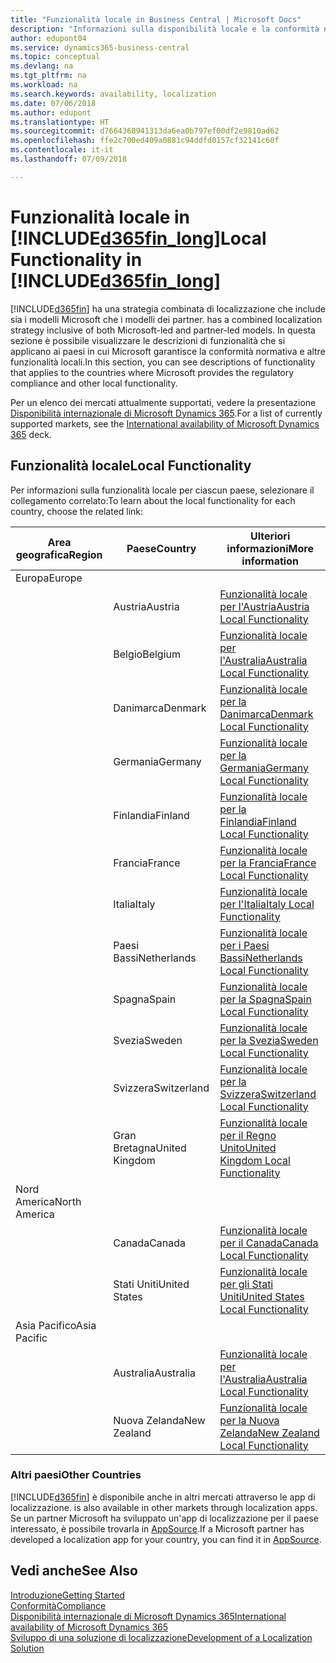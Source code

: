 ```yaml
---
title: "Funzionalità locale in Business Central | Microsoft Docs"
description: "Informazioni sulla disponibilità locale e la conformità normativa di Dynamics 365 Business Central."
author: edupont04
ms.service: dynamics365-business-central
ms.topic: conceptual
ms.devlang: na
ms.tgt_pltfrm: na
ms.workload: na
ms.search.keywords: availability, localization
ms.date: 07/06/2018
ms.author: edupont
ms.translationtype: HT
ms.sourcegitcommit: d7664360941313da6ea0b797ef00df2e9810ad62
ms.openlocfilehash: ffe2c700ed409a0881c94ddfd0157cf32141c60f
ms.contentlocale: it-it
ms.lasthandoff: 07/09/2018

---
```

# <a name="local-functionality-in-included365finlongincludesd365finlongmdmd"></a><span data-ttu-id="35413-103">Funzionalità locale in [!INCLUDE[d365fin_long](includes/d365fin_long_md.md)]</span><span class="sxs-lookup"><span data-stu-id="35413-103">Local Functionality in [!INCLUDE[d365fin_long](includes/d365fin_long_md.md)]</span></span>
[!INCLUDE[d365fin](includes/d365fin_md.md)]<span data-ttu-id="35413-104"> ha una strategia combinata di localizzazione che include sia i modelli Microsoft che i modelli dei partner.</span><span class="sxs-lookup"><span data-stu-id="35413-104"> has a combined localization strategy inclusive of both Microsoft-led and partner-led models.</span></span> <span data-ttu-id="35413-105">In questa sezione è possibile visualizzare le descrizioni di funzionalità che si applicano ai paesi in cui Microsoft garantisce la conformità normativa e altre funzionalità locali.</span><span class="sxs-lookup"><span data-stu-id="35413-105">In this section, you can see descriptions of functionality that applies to the countries where Microsoft provides the regulatory compliance and other local functionality.</span></span>  

<span data-ttu-id="35413-106">Per un elenco dei mercati attualmente supportati, vedere la presentazione [Disponibilità internazionale di Microsoft Dynamics 365](https://docs.microsoft.com/en-us/dynamics365/get-started/availability).</span><span class="sxs-lookup"><span data-stu-id="35413-106">For a list of currently supported markets, see the [International availability of Microsoft Dynamics 365](https://docs.microsoft.com/en-us/dynamics365/get-started/availability) deck.</span></span>  

## <a name="local-functionality"></a><span data-ttu-id="35413-107">Funzionalità locale</span><span class="sxs-lookup"><span data-stu-id="35413-107">Local Functionality</span></span>
<span data-ttu-id="35413-108">Per informazioni sulla funzionalità locale per ciascun paese, selezionare il collegamento correlato:</span><span class="sxs-lookup"><span data-stu-id="35413-108">To learn about the local functionality for each country, choose the related link:</span></span>

| <span data-ttu-id="35413-109">Area geografica</span><span class="sxs-lookup"><span data-stu-id="35413-109">Region</span></span> | <span data-ttu-id="35413-110">Paese</span><span class="sxs-lookup"><span data-stu-id="35413-110">Country</span></span> | <span data-ttu-id="35413-111">Ulteriori informazioni</span><span class="sxs-lookup"><span data-stu-id="35413-111">More information</span></span> |
| --- | --- |--- |
| <span data-ttu-id="35413-112">Europa</span><span class="sxs-lookup"><span data-stu-id="35413-112">Europe</span></span> |  | |
|        | <span data-ttu-id="35413-113">Austria</span><span class="sxs-lookup"><span data-stu-id="35413-113">Austria</span></span> | [<span data-ttu-id="35413-114">Funzionalità locale per l'Austria</span><span class="sxs-lookup"><span data-stu-id="35413-114">Austria Local Functionality</span></span>](localfunctionality/austria/austria-local-functionality.md) |
|        | <span data-ttu-id="35413-115">Belgio</span><span class="sxs-lookup"><span data-stu-id="35413-115">Belgium</span></span> |  [<span data-ttu-id="35413-116">Funzionalità locale per l'Australia</span><span class="sxs-lookup"><span data-stu-id="35413-116">Australia Local Functionality</span></span>](localfunctionality/belgium/belgium-local-functionality.md) |
|        | <span data-ttu-id="35413-117">Danimarca</span><span class="sxs-lookup"><span data-stu-id="35413-117">Denmark</span></span> | [<span data-ttu-id="35413-118">Funzionalità locale per la Danimarca</span><span class="sxs-lookup"><span data-stu-id="35413-118">Denmark Local Functionality</span></span>](localfunctionality/denmark/denmark-local-functionality.md) |
|        | <span data-ttu-id="35413-119">Germania</span><span class="sxs-lookup"><span data-stu-id="35413-119">Germany</span></span> | [<span data-ttu-id="35413-120">Funzionalità locale per la Germania</span><span class="sxs-lookup"><span data-stu-id="35413-120">Germany Local Functionality</span></span>](localfunctionality/germany/germany-local-functionality.md) |
|        | <span data-ttu-id="35413-121">Finlandia</span><span class="sxs-lookup"><span data-stu-id="35413-121">Finland</span></span> | [<span data-ttu-id="35413-122">Funzionalità locale per la Finlandia</span><span class="sxs-lookup"><span data-stu-id="35413-122">Finland Local Functionality</span></span>](localfunctionality/finland/finland-local-functionality.md) |
|        | <span data-ttu-id="35413-123">Francia</span><span class="sxs-lookup"><span data-stu-id="35413-123">France</span></span> | [<span data-ttu-id="35413-124">Funzionalità locale per la Francia</span><span class="sxs-lookup"><span data-stu-id="35413-124">France Local Functionality</span></span>](localfunctionality/france/france-local-functionality.md) |
|        | <span data-ttu-id="35413-125">Italia</span><span class="sxs-lookup"><span data-stu-id="35413-125">Italy</span></span> | [<span data-ttu-id="35413-126">Funzionalità locale per l'Italia</span><span class="sxs-lookup"><span data-stu-id="35413-126">Italy Local Functionality</span></span>](localfunctionality/italy/italy-local-functionality.md) |
|        | <span data-ttu-id="35413-127">Paesi Bassi</span><span class="sxs-lookup"><span data-stu-id="35413-127">Netherlands</span></span> | [<span data-ttu-id="35413-128">Funzionalità locale per i Paesi Bassi</span><span class="sxs-lookup"><span data-stu-id="35413-128">Netherlands Local Functionality</span></span>](localfunctionality/netherlands/netherlands-local-functionality.md) |
|        | <span data-ttu-id="35413-129">Spagna</span><span class="sxs-lookup"><span data-stu-id="35413-129">Spain</span></span> | [<span data-ttu-id="35413-130">Funzionalità locale per la Spagna</span><span class="sxs-lookup"><span data-stu-id="35413-130">Spain Local Functionality</span></span>](localfunctionality/spain/spain-local-functionality.md) |
|        | <span data-ttu-id="35413-131">Svezia</span><span class="sxs-lookup"><span data-stu-id="35413-131">Sweden</span></span> | [<span data-ttu-id="35413-132">Funzionalità locale per la Svezia</span><span class="sxs-lookup"><span data-stu-id="35413-132">Sweden Local Functionality</span></span>](localfunctionality/sweden/sweden-local-functionality.md) |
|        | <span data-ttu-id="35413-133">Svizzera</span><span class="sxs-lookup"><span data-stu-id="35413-133">Switzerland</span></span> | [<span data-ttu-id="35413-134">Funzionalità locale per la Svizzera</span><span class="sxs-lookup"><span data-stu-id="35413-134">Switzerland Local Functionality</span></span>](localfunctionality/switzerland/switzerland-local-functionality.md) |
|        | <span data-ttu-id="35413-135">Gran Bretagna</span><span class="sxs-lookup"><span data-stu-id="35413-135">United Kingdom</span></span> | [<span data-ttu-id="35413-136">Funzionalità locale per il Regno Unito</span><span class="sxs-lookup"><span data-stu-id="35413-136">United Kingdom Local Functionality</span></span>](localfunctionality/unitedkingdom/united-kingdom-local-functionality.md) |
| <span data-ttu-id="35413-137">Nord America</span><span class="sxs-lookup"><span data-stu-id="35413-137">North America</span></span> |       |  |
|               | <span data-ttu-id="35413-138">Canada</span><span class="sxs-lookup"><span data-stu-id="35413-138">Canada</span></span>|[<span data-ttu-id="35413-139">Funzionalità locale per il Canada</span><span class="sxs-lookup"><span data-stu-id="35413-139">Canada Local Functionality</span></span>](localfunctionality/canada/canada-local-functionality.md) |
|               | <span data-ttu-id="35413-140">Stati Uniti</span><span class="sxs-lookup"><span data-stu-id="35413-140">United States</span></span>|[<span data-ttu-id="35413-141">Funzionalità locale per gli Stati Uniti</span><span class="sxs-lookup"><span data-stu-id="35413-141">United States Local Functionality</span></span>](localfunctionality/unitedstates/united-states-local-functionality.md) |
| <span data-ttu-id="35413-142">Asia Pacifico</span><span class="sxs-lookup"><span data-stu-id="35413-142">Asia Pacific</span></span> |       |  |
|        | <span data-ttu-id="35413-143">Australia</span><span class="sxs-lookup"><span data-stu-id="35413-143">Australia</span></span> | [<span data-ttu-id="35413-144">Funzionalità locale per l'Australia</span><span class="sxs-lookup"><span data-stu-id="35413-144">Australia Local Functionality</span></span>](localfunctionality/australia/australia-local-functionality.md) |
|        | <span data-ttu-id="35413-145">Nuova Zelanda</span><span class="sxs-lookup"><span data-stu-id="35413-145">New Zealand</span></span> | [<span data-ttu-id="35413-146">Funzionalità locale per la Nuova Zelanda</span><span class="sxs-lookup"><span data-stu-id="35413-146">New Zealand Local Functionality</span></span>](localfunctionality/newzealand/new-zealand-local-functionality.md) |

### <a name="other-countries"></a><span data-ttu-id="35413-147">Altri paesi</span><span class="sxs-lookup"><span data-stu-id="35413-147">Other Countries</span></span>
[!INCLUDE[d365fin](includes/d365fin_md.md)]<span data-ttu-id="35413-148"> è disponibile anche in altri mercati attraverso le app di localizzazione.</span><span class="sxs-lookup"><span data-stu-id="35413-148"> is also available in other markets through localization apps.</span></span> <span data-ttu-id="35413-149">Se un partner Microsoft ha sviluppato un'app di localizzazione per il paese interessato, è possibile trovarla in [AppSource](https://appsource.microsoft.com/en-us/product/dynamics-365-business-central/).</span><span class="sxs-lookup"><span data-stu-id="35413-149">If a Microsoft partner has developed a localization app for your country, you can find it in [AppSource](https://appsource.microsoft.com/en-us/product/dynamics-365-business-central/).</span></span>

## <a name="see-also"></a><span data-ttu-id="35413-150">Vedi anche</span><span class="sxs-lookup"><span data-stu-id="35413-150">See Also</span></span>
[<span data-ttu-id="35413-151">Introduzione</span><span class="sxs-lookup"><span data-stu-id="35413-151">Getting Started</span></span>](product-get-started.md)  
[<span data-ttu-id="35413-152">Conformità</span><span class="sxs-lookup"><span data-stu-id="35413-152">Compliance</span></span>](compliance/compliance-overview.md)  
[<span data-ttu-id="35413-153">Disponibilità internazionale di Microsoft Dynamics 365</span><span class="sxs-lookup"><span data-stu-id="35413-153">International availability of Microsoft Dynamics 365</span></span>](https://docs.microsoft.com/en-us/dynamics365/get-started/availability)  
[<span data-ttu-id="35413-154">Sviluppo di una soluzione di localizzazione</span><span class="sxs-lookup"><span data-stu-id="35413-154">Development of a Localization Solution</span></span>](/dynamics365/business-central/dev-itpro/developer/readiness/readiness-develop-localization)  

